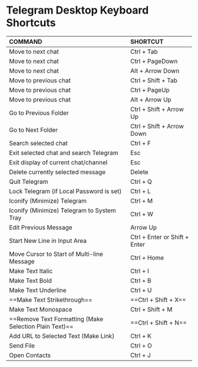 # Telegram Desktop Keyboard Shortcuts

| COMMAND                                                | SHORTCUT                      |
| :----------------------------------------------------- | :---------------------------- |
| Move to next chat                                      | Ctrl + Tab                    |
| Move to next chat                                      | Ctrl + PageDown               |
| Move to next chat                                      | Alt + Arrow Down              |
| Move to previous chat                                  | Ctrl + Shift + Tab            |
| Move to previous chat                                  | Ctrl + PageUp                 |
| Move to previous chat                                  | Alt + Arrow Up                |
| Go to Previous Folder                                  | Ctrl + Shift + Arrow Up       |
| Go to Next Folder                                      | Ctrl + Shift + Arrow Down     |
| Search selected chat                                   | Ctrl + F                      |
| Exit selected chat and search Telegram                 | Esc                           |
| Exit display of current chat/channel                   | Esc                           |
| Delete currently selected message                      | Delete                        |
| Quit Telegram                                          | Ctrl + Q                      |
| Lock Telegram (if Local Password is set)               | Ctrl + L                      |
| Iconify (Minimize) Telegram                            | Ctrl + M                      |
| Iconify (Minimize) Telegram to System Tray             | Ctrl + W                      |
| Edit Previous Message                                  | Arrow Up                      |
| Start New Line in Input Area                           | Ctrl + Enter or Shift + Enter |
| Move Cursor to Start of Multi-line Message             | Ctrl + Home                   |
| Make Text Italic                                       | Ctrl + I                      |
| Make Text Bold                                         | Ctrl + B                      |
| Make Text Underline                                    | Ctrl + U                      |
| ==Make Text Strikethrough==                            | ==Ctrl + Shift + X==          |
| Make Text Monospace                                    | Ctrl + Shift + M              |
| ==Remove Text Formatting (Make Selection Plain Text)== | ==Ctrl + Shift + N==          |
| Add URL to Selected Text (Make Link)                   | Ctrl + K                      |
| Send File                                              | Ctrl + O                      |
| Open Contacts                                          | Ctrl + J                      |